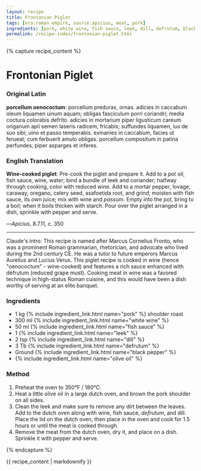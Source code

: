 ```yaml
---
layout: recipe
title: Frontonian Piglet
tags: [era:roman_empire, source:apicius, meat, pork]
ingredients: [pork, white wine, fish sauce, leek, dill, defrutum, black pepper, olive oil]
permalink: /recipe-index/frontonian-piglet.html
---
```


{% capture recipe_content %}
# Frontonian Piglet

### Original Latin
**porcellum oenococtum**: porcellum preduras, ornas. adicies in caccabum oleum liquamen uinum aquam; obligas fasciculum porri coriandri; media coctura colorabis defrito. adicies in mortarium piper ligusticum careum origanum apii semen laseris radicem, fricabis; suffundes liquamen, ius de suo sibi; uino et passo temperabis. exinanies in caccabum, facies ut ferueat; cum ferbuerit amulo obligas. porcellum compositum in patina perfundes, piper asparges et inferes.

### English Translation
**Wine-cooked piglet**: Pre-cook the piglet and prepare it. Add to a pot oil, fish sauce, wine, water; bind a bundle of leek and coriander; halfway through cooking, color with reduced wine. Add to a mortar pepper, lovage, caraway, oregano, celery seed, asafoetida root, and grind; moisten with fish sauce, its own juice; mix with wine and *passum*. Empty into the pot, bring to a boil; when it boils thicken with starch. Pour over the piglet arranged in a dish, sprinkle with pepper and serve.

—*Apicius*, 8.7.11, c. 350

___

Claude's intro: This recipe is named after Marcus Cornelius Fronto, who was a prominent Roman grammarian, rhetorician, and advocate who lived during the 2nd century CE. He was a tutor to future emperors Marcus Aurelius and Lucius Verus. This piglet recipe is cooked in wine (hence "oenococtum" - wine-cooked) and features a rich sauce enhanced with defrutum (reduced grape must). Cooking meat in wine was a favored technique in high-status Roman cuisine, and this would have been a dish worthy of serving at an elite banquet.

### Ingredients
- 1 kg {% include ingredient_link.html name="pork" %} shoulder roast
- 300 ml {% include ingredient_link.html name="white wine" %}
- 50 ml {% include ingredient_link.html name="fish sauce" %}
- 1 {% include ingredient_link.html name="leek" %}
- 2 tsp {% include ingredient_link.html name="dill" %}
- 3 Tb {% include ingredient_link.html name="defrutum" %}
- Ground {% include ingredient_link.html name="black pepper" %}
- {% include ingredient_link.html name="olive oil" %}

### Method
1. Preheat the oven to 350°F / 180°C.
2. Heat a little olive oil in a large dutch oven, and brown the pork shoulder on all sides.
3. Clean the leek and make sure to remove any dirt between the leaves. Add to the dutch oven along with wine, fish sauce, *defrutum*, and dill. Place the lid on the dutch oven, then place in the oven and cook for 1.5 hours or until the meat is cooked through.
4. Remove the meat from the dutch oven, dry it, and place on a dish. Sprinkle it with pepper and serve.

{% endcapture %}

{{ recipe_content | markdownify }}